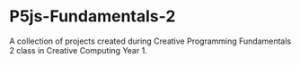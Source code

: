 # P5js-Fundamentals-2
A collection of projects created during Creative Programming Fundamentals 2 class in Creative Computing Year 1.
